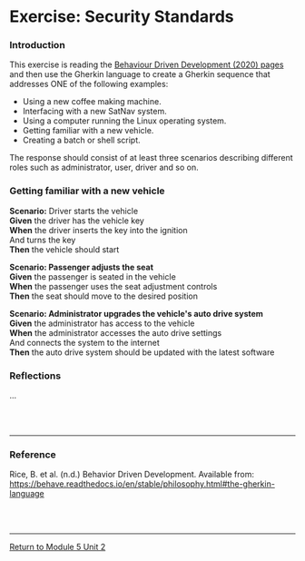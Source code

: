 # Exercise: Security Standards

### Introduction
This exercise is reading the [Behaviour Driven Development (2020) pages](https://behave.readthedocs.io/en/stable/philosophy.html#the-gherkin-language) and then use the Gherkin language to create a Gherkin sequence that addresses ONE of the following examples:
 - Using a new coffee making machine.
 - Interfacing with a new SatNav system.
 - Using a computer running the Linux operating system.
 - Getting familiar with a new vehicle.
 - Creating a batch or shell script.

The response should consist of at least three scenarios describing different roles such as administrator, user, driver and so on.  

### Getting familiar with a new vehicle
**Scenario:** Driver starts the vehicle <br>
    **Given** the driver has the vehicle key <br>
    **When** the driver inserts the key into the ignition <br>
    And turns the key <br>
    **Then** the vehicle should start <br>

  **Scenario: Passenger adjusts the seat** <br>
    **Given** the passenger is seated in the vehicle <br>
    **When** the passenger uses the seat adjustment controls <br>
    **Then** the seat should move to the desired position <br>

  **Scenario: Administrator upgrades the vehicle's auto drive system** <br>
    **Given** the administrator has access to the vehicle <br>
    **When** the administrator accesses the auto drive settings <br>
    And connects the system to the internet <br>
    **Then** the auto drive system should be updated with the latest software <br>
   
### Reflections
...

<br><br>

---

### Reference
Rice, B. et al. (n.d.) Behavior Driven Development. Available from: https://behave.readthedocs.io/en/stable/philosophy.html#the-gherkin-language

<br><br>

---

[Return to Module 5 Unit 2](SEPM_Unit02.md)
